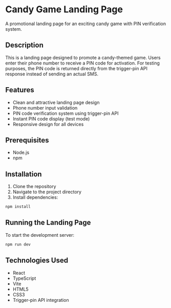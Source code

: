 # Candy Game Landing Page

A promotional landing page for an exciting candy game with PIN verification system.

## Description

This is a landing page designed to promote a candy-themed game. Users enter their phone number to receive a PIN code for activation. For testing purposes, the PIN code is returned directly from the trigger-pin API response instead of sending an actual SMS.

## Features

- Clean and attractive landing page design
- Phone number input validation
- PIN code verification system using trigger-pin API
- Instant PIN code display (test mode)
- Responsive design for all devices

## Prerequisites

- Node.js
- npm

## Installation

1. Clone the repository
2. Navigate to the project directory
3. Install dependencies:
```bash
npm install
```

## Running the Landing Page

To start the development server:
```bash
npm run dev
```

## Technologies Used
- React
- TypeScript
- Vite
- HTML5
- CSS3
- Trigger-pin API integration
